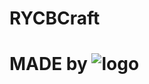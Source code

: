 # RYCBCraft
# MADE by ![logo](https://user-images.githubusercontent.com/74858895/126888512-baf785a3-920e-45e8-9ddf-6537182d2c36.png)
